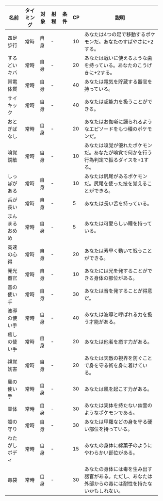|名前|タイミング|対象|射程|条件|CP|説明|
|--|--|--|--|--|--|--|
|四足歩行|常時|自身|-||10|あなたは4つの足で移動するポケモンだ。あなたのすばやさに+2する。|
|するどいキバ|常時|自身|-||20|あなたは戦いに使えるような歯を持っている。あなたのこうげきに+2する。|
|帯電体質|常時|自身|-||40|あなたは電気を貯蔵する器官を持っている。|
|サイキック|常時|自身|-||40|あなたは超能力を扱うことができる。|
|おとぎばなし|常時|自身|-||20|あなたはお伽噺に語られるようなエピソードをもつ種のポケモンだ。|
|嗅覚鋭敏|常時|自身|-||10|あなたは嗅覚が優れたポケモンだ。あなたが嗅覚で何かを行う行為判定で振るダイスを+1する。|
|しっぽがある|常時|自身|-||10|あなたは尻尾があるポケモンだ。尻尾を使った技を覚えることができる。|
|舌が長い|常時|自身|-||5|あなたは長い舌を持っている。|
|まんまるおめめ|常時|自身|-||5|あなたは可愛らしい瞳を持っている。|
|高速の心得|常時|自身|-||20|あなたは素早く動いて戦うことができる。|
|発光器官|常時|自身|-||10|あなたには光を発することができる身体の部位がある。|
|音の使い手|常時|自身|-||30|あなたは音を発することが得意だ。|
|波導の使い手|常時|自身|-||40|あなたは波導と呼ばれる力を扱う才能がある。|
|癒しの使い手|常時|自身|-||20|あなたは他者を癒す力がある。|
|視覚妨害|常時|自身|-||20|あなたは天敵の視界を防ぐことで身を守る術を身に着けている。|
|風の使い手|常時|自身|-||30|あなたは風を起こす力がある。|
|霊体|常時|自身|-||30|あなたは実体を持たない幽霊のようなポケモンである。|
|殻の守り|常時|自身|-||30|あなたは甲羅などの身を守る硬い部位を持っている。|
|わたがしボディ|常時|自身|-||15|あなたの身体に綿菓子のようにやわらかい部位がある。|
|毒袋|常時|自身|-||30|あなたの身体には毒を生み出す器官がある。ただし、あなたは外部からの毒には耐性を持たないかもしれない。|
